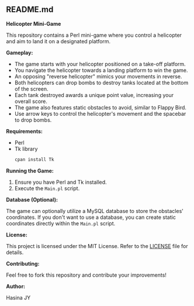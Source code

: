 ## README.md

**Helicopter Mini-Game**

This repository contains a Perl mini-game where you control a helicopter and aim to land it on a designated platform. 

**Gameplay:**

* The game starts with your helicopter positioned on a take-off platform.
* You navigate the helicopter towards a landing platform to win the game.
* An opposing "reverse helicopter" mimics your movements in reverse.
* Both helicopters can drop bombs to destroy tanks located at the bottom of the screen.
* Each tank destroyed awards a unique point value, increasing your overall score.
* The game also features static obstacles to avoid, similar to Flappy Bird.
* Use arrow keys to control the helicopter's movement and the spacebar to drop bombs.

**Requirements:**

* Perl
* Tk library 
    ```bash
    cpan install Tk
    ```

**Running the Game:**

1. Ensure you have Perl and Tk installed.
2. Execute the `Main.pl` script.

**Database (Optional):**

The game can optionally utilize a MySQL database to store the obstacles' coordinates. If you don't want to use a database, you can create static coordinates directly within the `Main.pl` script.

**License:**

This project is licensed under the MIT License. Refer to the [LICENSE](.//LICENSE.md) file for details.

**Contributing:**

Feel free to fork this repository and contribute your improvements!

**Author:**

Hasina JY
